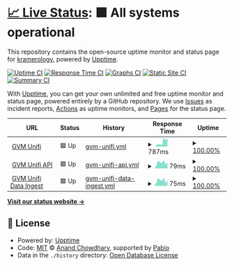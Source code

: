 # [📈 Live Status](https://kramerology.github.io/upptime): <!--live status--> **🟩 All systems operational**

This repository contains the open-source uptime monitor and status page for [kramerology](https://kramerology.github.io/upptime), powered by [Upptime](https://github.com/upptime/upptime).

[![Uptime CI](https://github.com/kramerology/upptime/workflows/Uptime%20CI/badge.svg)](https://github.com/kramerology/upptime/actions?query=workflow%3A%22Uptime+CI%22)
[![Response Time CI](https://github.com/kramerology/upptime/workflows/Response%20Time%20CI/badge.svg)](https://github.com/kramerology/upptime/actions?query=workflow%3A%22Response+Time+CI%22)
[![Graphs CI](https://github.com/kramerology/upptime/workflows/Graphs%20CI/badge.svg)](https://github.com/kramerology/upptime/actions?query=workflow%3A%22Graphs+CI%22)
[![Static Site CI](https://github.com/kramerology/upptime/workflows/Static%20Site%20CI/badge.svg)](https://github.com/kramerology/upptime/actions?query=workflow%3A%22Static+Site+CI%22)
[![Summary CI](https://github.com/kramerology/upptime/workflows/Summary%20CI/badge.svg)](https://github.com/kramerology/upptime/actions?query=workflow%3A%22Summary+CI%22)

With [Upptime](https://upptime.js.org), you can get your own unlimited and free uptime monitor and status page, powered entirely by a GitHub repository. We use [Issues](https://github.com/kramerology/upptime/issues) as incident reports, [Actions](https://github.com/kramerology/upptime/actions) as uptime monitors, and [Pages](https://kramerology.github.io/upptime) for the status page.

<!--start: status pages-->
<!-- This summary is generated by Upptime (https://github.com/upptime/upptime) -->
<!-- Do not edit this manually, your changes will be overwritten -->
<!-- prettier-ignore -->
| URL | Status | History | Response Time | Uptime |
| --- | ------ | ------- | ------------- | ------ |
| <img alt="" src="https://icons.duckduckgo.com/ip3/gvmunifi.com.ico" height="13"> [GVM Unifi](https://gvmunifi.com) | 🟩 Up | [gvm-unifi.yml](https://github.com/kramerology/upptime/commits/HEAD/history/gvm-unifi.yml) | <details><summary><img alt="Response time graph" src="./graphs/gvm-unifi/response-time-week.png" height="20"> 787ms</summary><br><a href="https://kramerology.github.io/upptime/history/gvm-unifi"><img alt="Response time 408" src="https://img.shields.io/endpoint?url=https%3A%2F%2Fraw.githubusercontent.com%2Fkramerology%2Fupptime%2FHEAD%2Fapi%2Fgvm-unifi%2Fresponse-time.json"></a><br><a href="https://kramerology.github.io/upptime/history/gvm-unifi"><img alt="24-hour response time 205" src="https://img.shields.io/endpoint?url=https%3A%2F%2Fraw.githubusercontent.com%2Fkramerology%2Fupptime%2FHEAD%2Fapi%2Fgvm-unifi%2Fresponse-time-day.json"></a><br><a href="https://kramerology.github.io/upptime/history/gvm-unifi"><img alt="7-day response time 787" src="https://img.shields.io/endpoint?url=https%3A%2F%2Fraw.githubusercontent.com%2Fkramerology%2Fupptime%2FHEAD%2Fapi%2Fgvm-unifi%2Fresponse-time-week.json"></a><br><a href="https://kramerology.github.io/upptime/history/gvm-unifi"><img alt="30-day response time 508" src="https://img.shields.io/endpoint?url=https%3A%2F%2Fraw.githubusercontent.com%2Fkramerology%2Fupptime%2FHEAD%2Fapi%2Fgvm-unifi%2Fresponse-time-month.json"></a><br><a href="https://kramerology.github.io/upptime/history/gvm-unifi"><img alt="1-year response time 408" src="https://img.shields.io/endpoint?url=https%3A%2F%2Fraw.githubusercontent.com%2Fkramerology%2Fupptime%2FHEAD%2Fapi%2Fgvm-unifi%2Fresponse-time-year.json"></a></details> | <details><summary><a href="https://kramerology.github.io/upptime/history/gvm-unifi">100.00%</a></summary><a href="https://kramerology.github.io/upptime/history/gvm-unifi"><img alt="All-time uptime 100.00%" src="https://img.shields.io/endpoint?url=https%3A%2F%2Fraw.githubusercontent.com%2Fkramerology%2Fupptime%2FHEAD%2Fapi%2Fgvm-unifi%2Fuptime.json"></a><br><a href="https://kramerology.github.io/upptime/history/gvm-unifi"><img alt="24-hour uptime 100.00%" src="https://img.shields.io/endpoint?url=https%3A%2F%2Fraw.githubusercontent.com%2Fkramerology%2Fupptime%2FHEAD%2Fapi%2Fgvm-unifi%2Fuptime-day.json"></a><br><a href="https://kramerology.github.io/upptime/history/gvm-unifi"><img alt="7-day uptime 100.00%" src="https://img.shields.io/endpoint?url=https%3A%2F%2Fraw.githubusercontent.com%2Fkramerology%2Fupptime%2FHEAD%2Fapi%2Fgvm-unifi%2Fuptime-week.json"></a><br><a href="https://kramerology.github.io/upptime/history/gvm-unifi"><img alt="30-day uptime 100.00%" src="https://img.shields.io/endpoint?url=https%3A%2F%2Fraw.githubusercontent.com%2Fkramerology%2Fupptime%2FHEAD%2Fapi%2Fgvm-unifi%2Fuptime-month.json"></a><br><a href="https://kramerology.github.io/upptime/history/gvm-unifi"><img alt="1-year uptime 100.00%" src="https://img.shields.io/endpoint?url=https%3A%2F%2Fraw.githubusercontent.com%2Fkramerology%2Fupptime%2FHEAD%2Fapi%2Fgvm-unifi%2Fuptime-year.json"></a></details>
| <img alt="" src="https://icons.duckduckgo.com/ip3/gvmunifi.com.ico" height="13"> [GVM Unifi API](https://gvmunifi.com/api/time) | 🟩 Up | [gvm-unifi-api.yml](https://github.com/kramerology/upptime/commits/HEAD/history/gvm-unifi-api.yml) | <details><summary><img alt="Response time graph" src="./graphs/gvm-unifi-api/response-time-week.png" height="20"> 79ms</summary><br><a href="https://kramerology.github.io/upptime/history/gvm-unifi-api"><img alt="Response time 135" src="https://img.shields.io/endpoint?url=https%3A%2F%2Fraw.githubusercontent.com%2Fkramerology%2Fupptime%2FHEAD%2Fapi%2Fgvm-unifi-api%2Fresponse-time.json"></a><br><a href="https://kramerology.github.io/upptime/history/gvm-unifi-api"><img alt="24-hour response time 44" src="https://img.shields.io/endpoint?url=https%3A%2F%2Fraw.githubusercontent.com%2Fkramerology%2Fupptime%2FHEAD%2Fapi%2Fgvm-unifi-api%2Fresponse-time-day.json"></a><br><a href="https://kramerology.github.io/upptime/history/gvm-unifi-api"><img alt="7-day response time 79" src="https://img.shields.io/endpoint?url=https%3A%2F%2Fraw.githubusercontent.com%2Fkramerology%2Fupptime%2FHEAD%2Fapi%2Fgvm-unifi-api%2Fresponse-time-week.json"></a><br><a href="https://kramerology.github.io/upptime/history/gvm-unifi-api"><img alt="30-day response time 78" src="https://img.shields.io/endpoint?url=https%3A%2F%2Fraw.githubusercontent.com%2Fkramerology%2Fupptime%2FHEAD%2Fapi%2Fgvm-unifi-api%2Fresponse-time-month.json"></a><br><a href="https://kramerology.github.io/upptime/history/gvm-unifi-api"><img alt="1-year response time 135" src="https://img.shields.io/endpoint?url=https%3A%2F%2Fraw.githubusercontent.com%2Fkramerology%2Fupptime%2FHEAD%2Fapi%2Fgvm-unifi-api%2Fresponse-time-year.json"></a></details> | <details><summary><a href="https://kramerology.github.io/upptime/history/gvm-unifi-api">100.00%</a></summary><a href="https://kramerology.github.io/upptime/history/gvm-unifi-api"><img alt="All-time uptime 99.97%" src="https://img.shields.io/endpoint?url=https%3A%2F%2Fraw.githubusercontent.com%2Fkramerology%2Fupptime%2FHEAD%2Fapi%2Fgvm-unifi-api%2Fuptime.json"></a><br><a href="https://kramerology.github.io/upptime/history/gvm-unifi-api"><img alt="24-hour uptime 100.00%" src="https://img.shields.io/endpoint?url=https%3A%2F%2Fraw.githubusercontent.com%2Fkramerology%2Fupptime%2FHEAD%2Fapi%2Fgvm-unifi-api%2Fuptime-day.json"></a><br><a href="https://kramerology.github.io/upptime/history/gvm-unifi-api"><img alt="7-day uptime 100.00%" src="https://img.shields.io/endpoint?url=https%3A%2F%2Fraw.githubusercontent.com%2Fkramerology%2Fupptime%2FHEAD%2Fapi%2Fgvm-unifi-api%2Fuptime-week.json"></a><br><a href="https://kramerology.github.io/upptime/history/gvm-unifi-api"><img alt="30-day uptime 100.00%" src="https://img.shields.io/endpoint?url=https%3A%2F%2Fraw.githubusercontent.com%2Fkramerology%2Fupptime%2FHEAD%2Fapi%2Fgvm-unifi-api%2Fuptime-month.json"></a><br><a href="https://kramerology.github.io/upptime/history/gvm-unifi-api"><img alt="1-year uptime 99.97%" src="https://img.shields.io/endpoint?url=https%3A%2F%2Fraw.githubusercontent.com%2Fkramerology%2Fupptime%2FHEAD%2Fapi%2Fgvm-unifi-api%2Fuptime-year.json"></a></details>
| <img alt="" src="https://icons.duckduckgo.com/ip3/gvmunifi.com.ico" height="13"> [GVM Unifi Data Ingest](https://gvmunifi.com/api/time) | 🟩 Up | [gvm-unifi-data-ingest.yml](https://github.com/kramerology/upptime/commits/HEAD/history/gvm-unifi-data-ingest.yml) | <details><summary><img alt="Response time graph" src="./graphs/gvm-unifi-data-ingest/response-time-week.png" height="20"> 75ms</summary><br><a href="https://kramerology.github.io/upptime/history/gvm-unifi-data-ingest"><img alt="Response time 81" src="https://img.shields.io/endpoint?url=https%3A%2F%2Fraw.githubusercontent.com%2Fkramerology%2Fupptime%2FHEAD%2Fapi%2Fgvm-unifi-data-ingest%2Fresponse-time.json"></a><br><a href="https://kramerology.github.io/upptime/history/gvm-unifi-data-ingest"><img alt="24-hour response time 43" src="https://img.shields.io/endpoint?url=https%3A%2F%2Fraw.githubusercontent.com%2Fkramerology%2Fupptime%2FHEAD%2Fapi%2Fgvm-unifi-data-ingest%2Fresponse-time-day.json"></a><br><a href="https://kramerology.github.io/upptime/history/gvm-unifi-data-ingest"><img alt="7-day response time 75" src="https://img.shields.io/endpoint?url=https%3A%2F%2Fraw.githubusercontent.com%2Fkramerology%2Fupptime%2FHEAD%2Fapi%2Fgvm-unifi-data-ingest%2Fresponse-time-week.json"></a><br><a href="https://kramerology.github.io/upptime/history/gvm-unifi-data-ingest"><img alt="30-day response time 77" src="https://img.shields.io/endpoint?url=https%3A%2F%2Fraw.githubusercontent.com%2Fkramerology%2Fupptime%2FHEAD%2Fapi%2Fgvm-unifi-data-ingest%2Fresponse-time-month.json"></a><br><a href="https://kramerology.github.io/upptime/history/gvm-unifi-data-ingest"><img alt="1-year response time 81" src="https://img.shields.io/endpoint?url=https%3A%2F%2Fraw.githubusercontent.com%2Fkramerology%2Fupptime%2FHEAD%2Fapi%2Fgvm-unifi-data-ingest%2Fresponse-time-year.json"></a></details> | <details><summary><a href="https://kramerology.github.io/upptime/history/gvm-unifi-data-ingest">100.00%</a></summary><a href="https://kramerology.github.io/upptime/history/gvm-unifi-data-ingest"><img alt="All-time uptime 100.00%" src="https://img.shields.io/endpoint?url=https%3A%2F%2Fraw.githubusercontent.com%2Fkramerology%2Fupptime%2FHEAD%2Fapi%2Fgvm-unifi-data-ingest%2Fuptime.json"></a><br><a href="https://kramerology.github.io/upptime/history/gvm-unifi-data-ingest"><img alt="24-hour uptime 100.00%" src="https://img.shields.io/endpoint?url=https%3A%2F%2Fraw.githubusercontent.com%2Fkramerology%2Fupptime%2FHEAD%2Fapi%2Fgvm-unifi-data-ingest%2Fuptime-day.json"></a><br><a href="https://kramerology.github.io/upptime/history/gvm-unifi-data-ingest"><img alt="7-day uptime 100.00%" src="https://img.shields.io/endpoint?url=https%3A%2F%2Fraw.githubusercontent.com%2Fkramerology%2Fupptime%2FHEAD%2Fapi%2Fgvm-unifi-data-ingest%2Fuptime-week.json"></a><br><a href="https://kramerology.github.io/upptime/history/gvm-unifi-data-ingest"><img alt="30-day uptime 100.00%" src="https://img.shields.io/endpoint?url=https%3A%2F%2Fraw.githubusercontent.com%2Fkramerology%2Fupptime%2FHEAD%2Fapi%2Fgvm-unifi-data-ingest%2Fuptime-month.json"></a><br><a href="https://kramerology.github.io/upptime/history/gvm-unifi-data-ingest"><img alt="1-year uptime 100.00%" src="https://img.shields.io/endpoint?url=https%3A%2F%2Fraw.githubusercontent.com%2Fkramerology%2Fupptime%2FHEAD%2Fapi%2Fgvm-unifi-data-ingest%2Fuptime-year.json"></a></details>

<!--end: status pages-->

[**Visit our status website →**](https://kramerology.github.io/upptime)

## 📄 License

- Powered by: [Upptime](https://github.com/upptime/upptime)
- Code: [MIT](./LICENSE) © [Anand Chowdhary](https://anandchowdhary.com), supported by [Pabio](https://pabio.com)
- Data in the `./history` directory: [Open Database License](https://opendatacommons.org/licenses/odbl/1-0/)
